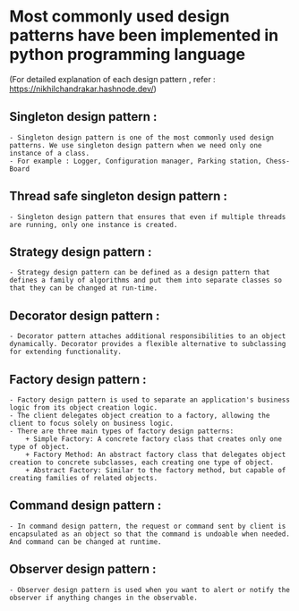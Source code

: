 # Most commonly used design patterns have been implemented in python programming language
(For detailed explanation of each design pattern , refer : https://nikhilchandrakar.hashnode.dev/)
## Singleton design pattern :
    - Singleton design pattern is one of the most commonly used design patterns. We use singleton design pattern when we need only one instance of a class.
    - For example : Logger, Configuration manager, Parking station, Chess-Board
## Thread safe singleton design pattern :
    - Singleton design pattern that ensures that even if multiple threads are running, only one instance is created.
## Strategy design pattern :
    - Strategy design pattern can be defined as a design pattern that defines a family of algorithms and put them into separate classes so that they can be changed at run-time.
## Decorator design pattern :
    - Decorator pattern attaches additional responsibilities to an object dynamically. Decorator provides a flexible alternative to subclassing for extending functionality.
## Factory design pattern :
    - Factory design pattern is used to separate an application's business logic from its object creation logic.
    - The client delegates object creation to a factory, allowing the client to focus solely on business logic.
    - There are three main types of factory design patterns:
        + Simple Factory: A concrete factory class that creates only one type of object.
        + Factory Method: An abstract factory class that delegates object creation to concrete subclasses, each creating one type of object.
        + Abstract Factory: Similar to the factory method, but capable of creating families of related objects.
## Command design pattern :
    - In command design pattern, the request or command sent by client is encapsulated as an object so that the command is undoable when needed. And command can be changed at runtime.
## Observer design pattern :
    - Observer design pattern is used when you want to alert or notify the observer if anything changes in the observable.